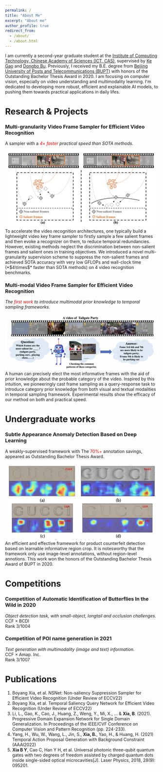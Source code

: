 ```yaml
---
permalink: /
title: "About Me"
excerpt: "About me"
author_profile: true
redirect_from: 
  - /about/
  - /about.html
---
```


I am currently a second-year graduate student at the [Institute of Computing Technology, Chinese Academy of Sciences (ICT, CAS)](http://www.ict.cas.cn/jssgk/jssjj/), supervised by [Ke Gao](https://teacher.ucas.ac.cn/~0038308) and [Dongbo Bu](https://people.ucas.ac.cn/~dbu). Previously, I received my B.E. degree from [Beijing University of Posts and Telecommunications (BUPT)](https://www.bupt.edu.cn/bygk/zjby/xxjj.htm) with honors of the Outstanding Bachelor Thesis Award in 2020. I am focusing on computer vision, especially on video understanding and multimodality learning. I'm dedicated to developing more robust, efficient and explainable AI models, to pushing them towards practical applications in daily lifes. 

Research & Projects
===
### Multi-granularity Video Frame Sampler for Efficient Video Recognition  
<!-- During internship in the Computer Vision Technology Department of Baidu. Inc. -->
A sampler with a *<font color="Red">$4\times$ faster</font> practical speed than SOTA methods.*
<!-- <img src="images/projects/nsnet.png" width="500" > -->
<div align=center>
<img src="images/projects/nsnet.png" width="500"/>
</div>
<!-- <img src="images/projects/nsnet.png" alt="drawing" width="200"/> -->
To accelerate the video recognition architectures, one typically build a lightweight video key frame sampler to firstly sample a few salient frames and then evoke a recognizer on them, to reduce temporal redundancies. However, existing methods neglect the discrimination between non-salient frames and salient ones in training objectives. We introduced a novel multi-granularity supervision scheme to suppress the non-salient frames and achieved SOTA accuracy with very low GFLOPs and wall-clock time (*$4\times$* faster than SOTA methods) on 4 video recognition benchmarks. 

### Multi-modal Video Frame Sampler for Efficient Video Recognition
<!-- During internship in the Computer Vision Technology Department of Baidu. Inc. -->
*The <font color="Red">first work</font> to introduce multimodal prior knowledge to temporal sampling frameworks.*
<div align=center>
<img src="images/projects/tsqnet.png" width="600"/>
</div>
A human can precisely elect the most informative frames with the aid of prior knowledge about the probable category
of the video. Inspired by this intuition, we pioneeringly cast frame sampling as a query-response task to introduce category prior knowledge from both visual and textual modalities in temporal sampling framework. Experimental results show the efficacy of our method on both and practical speed.

Undergraduate works
===
### Subtle Appearance Anomaly Detection Based on Deep Learning
A weakly-supervised framework with The <font color="Red">70$\%+$</font> annotation savings, appeared as Outstanding Bachelor Thesis Award.  
<div align=center>
<img src="images/projects/bishe.png" width="500"/>
</div>
An efficient and effective framework for product counterfeit detection based on learnable informative region crop. It is notesworthy that the framework only use image-level annotations, without region-level annotions. This work won the honors of the Outstanding Bachelor Thesis Award of BUPT in 2020.

Competitions
===
### Competition of Automatic Identification of Butterflies In the Wild in 2020  
*Object detection task, with small-object, longtail and occlusion challenges.*  
CCF $\times$ BCDI  
Rank 3/1004

### Competition of POI name generation in 2021  
*Text generation with multimodality (image and text) information.*  
CCF $\times$ Amap. Inc.  
Rank 3/1007

Publications
===
1. Boyang Xia, et al. NSNet: Non-saliency Suppression Sampler for Efficient Video Recognition (Under Review of ECCV22)
2. Boyang Xia, et al. Temporal Saliency Query Network for Efficient Video Recognition (Under Review of ECCV22)
3. Li, L., Gao, K., Cao, J., Huang, Z., Weng, Y., Mi, X., ... & **Xia, B**. (2021). Progressive Domain Expansion Network 
for Single Domain Generalization. In Proceedings of the IEEE/CVF Conference on Computer Vision and Pattern 
Recognition (pp. 224-233).
4. Yang, H., Wu, W., Wang, L., Jin, S., **Xia, B.**, Yao, H., & Huang, H. (2021) Temporal Action Proposal 
Generation with Background Constraint (AAAI2022)
5. **Xia B Y**, Cao C, Han Y H, et al. Universal photonic three-qubit quantum gates with two degrees of 
freedom assisted by charged quantum dots inside single-sided optical microcavities[J]. Laser Physics, 
2018, 28(9): 095201.


